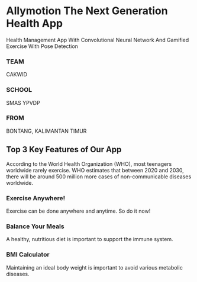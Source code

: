 # Allymotion The Next Generation Health App

Health Management App With Convolutional Neural Network And Gamified Exercise With Pose Detection

### TEAM

CAKWID

### SCHOOL 

SMAS YPVDP

### FROM

BONTANG, KALIMANTAN TIMUR

## Top 3 Key Features of Our App

According to the World Health Organization (WHO), most teenagers worldwide rarely exercise. WHO estimates that between 2020 and 2030, there will be around 500 million more cases of non-communicable diseases worldwide. 

### Exercise Anywhere!

Exercise can be done anywhere and anytime. So do it now!

### Balance Your Meals

A healthy, nutritious diet is important to support the immune system. 

### BMI Calculator  

Maintaining an ideal body weight is important to avoid various metabolic diseases.

